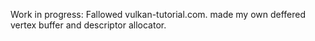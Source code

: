 Work in progress: Fallowed vulkan-tutorial.com. made my own deffered vertex buffer and descriptor allocator. 
